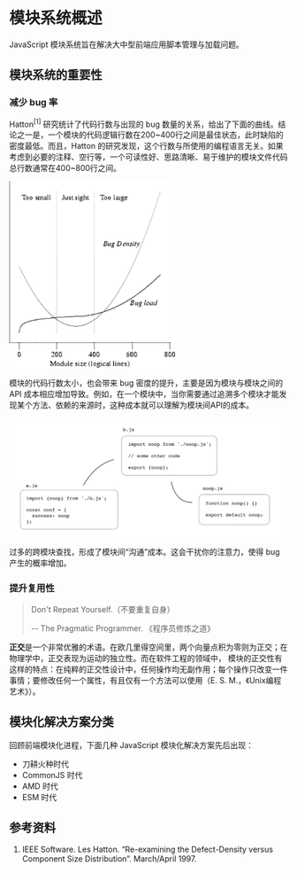 # 模块系统概述

JavaScript 模块系统旨在解决大中型前端应用脚本管理与加载问题。

## 模块系统的重要性

### 减少 bug 率

Hatton<sup>[1]</sup> 研究统计了代码行数与出现的 bug 数量的关系，给出了下面的曲线。结论之一是，一个模块的代码逻辑行数在200~400行之间是最佳状态，此时缺陷的密度最低。而且，Hatton 的研究发现，这个行数与所使用的编程语言无关。如果考虑到必要的注释、空行等，一个可读性好、思路清晰、易于维护的模块文件代码总行数通常在400~800行之间。

<img src="./images/hatton.png" style="width: 300px;">

模块的代码行数太小，也会带来 bug 密度的提升，主要是因为模块与模块之间的 API 成本相应增加导致。例如，在一个模块中，当你需要通过追溯多个模块才能发现某个方法、依赖的来源时，这种成本就可以理解为模块间API的成本。

<img src="./images/js-module-too-small.png">

过多的跨模块查找，形成了模块间“沟通”成本。这会干扰你的注意力，使得 bug 产生的概率增加。

### 提升复用性

> Don't Repeat Yourself.（不要重复自身）
>
> -- The Pragmatic Programmer. 《程序员修炼之道》

**正交**是一个非常优雅的术语。在欧几里得空间里，两个向量点积为零则为正交；在物理学中，正交表现为运动的独立性。而在软件工程的领域中，
模块的正交性有这样的特点：在纯粹的正交性设计中，任何操作均无副作用；每个操作只改变一件事情；要修改任何一个属性，有且仅有一个方法可以使用（E. S. M.，《Unix编程艺术》）。


## 模块化解决方案分类

回顾前端模块化进程，下面几种 JavaScript 模块化解决方案先后出现：

+ 刀耕火种时代
+ CommonJS 时代
+ AMD 时代
+ ESM 时代

## 参考资料

1. IEEE Software. Les Hatton. “Re-examining the Defect-Density versus Component Size Distribution”. March/April 1997.
